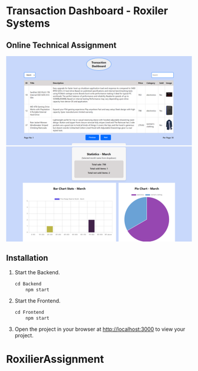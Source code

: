 # Transaction Dashboard - Roxiler Systems

## Online Technical Assignment

![Main image](images/main%20page%20first.png)
![Main image second](images/main%20page%20second.png)


## Installation 

1. Start the Backend.
    ```
    cd Backend
        npm start
    ```

2. Start the Frontend.
    ```
    cd Frontend
        npm start
    ```

3. Open the project in your browser at [http://localhost:3000](http://localhost:3000) to view your project.

# RoxilierAssignment
